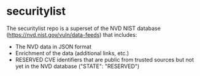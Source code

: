 # securitylist

The securitylist repo is a superset of the NVD NIST database (https://nvd.nist.gov/vuln/data-feeds) that includes:

* The NVD data in JSON format
* Enrichment of the data (additional links, etc.)
* RESERVED CVE identifiers that are public from trusted sources but not yet in the NVD database ("STATE": "RESERVED")
